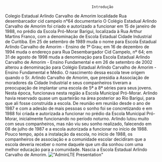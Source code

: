                                             Introdução
Colegio Estadual Arlindo Carvalho de Amorim 
                                            localidade
Rua desembarcador cid campelo n°64
                                            documentario
   O Colégio Estadual Arlindo Carvalho de Amorim foi criado e autorizado a funcionar em 15 de janeiro de 1988, no prédio  da Escola Pró-Morar Barigui, localizada à Rua Arthur Martins Franco, com a denominação de Escola Estadual Cidade Industrial de Curitiba. Em 25 de setembro de 1989 muda o nome para Escola Estadual Arlindo Carvalho de Amorim - Ensino de 1º Grau;  em 16 de dezembro de 1994 muda o endereço para Rua Desembargador Cid Campelo, nº 64;  em 31 de agosto de 1998 muda a denominação para Escola Estadual Arlindo Carvalho de Amorim - Ensino Fundamental e em 26 de setembro de 2002 alterou a denominação para Colégio Estadual Arlindo Carvalho de Amorim - Ensino Fundamental e Médio.
O nascimento dessa escola teve origem quando o Sr. Arlindo Carvalho de Amorim, que presidia a Associação de moradores da Cidade Industrial e seus companheiros tiveram a preocupação de implantar uma escola de 5ª a 8ª séries para seus jovens. Nesta época, funcionava nesta região a Escola Municipal  Pró-Morar. Arlindo havia reservado quase um quarteirão na área posterior ao Rio Barigui, para que ali fosse construída a escola.
De reunião em reunião desde o ano de 1987 e com a adesão de mais pessoas o sonho foi se concretizando e em 1988 foi criada e autorizada a funcionar no prédio da Escola Municipal Pró-Morar, inicialmente funcionando no período noturno.
Arlindo lutou muito com seus companheiros, mas não viu seu sonho realizado, falecendo em 08 de julho de 1987 e a escola autorizada a funcionar no início de 1988.
Pouco tempo, após a instalação da escola, no início de 1988, os companheiros de associação e a comunidade escolar decidiram que a escola deveria receber o nome daquele que um dia sonhou com uma melhor educação para a comunidade. Nascia a Escola Estadual Arlindo Carvalho de Amorim. 
!["AdminLTE Presentation"](http://www.ctaarlindoamorim.seed.pr.gov.br/redeescola/escolas/9/690/7171/arquivos/Image/09069007171fa01g.jpg "AdminLTE Presentation")
